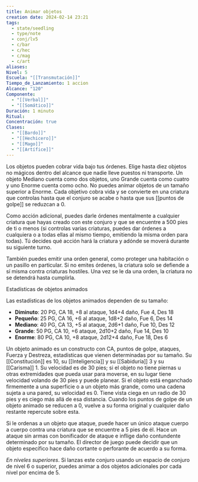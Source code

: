 ```yaml
---
title: Animar objetos
creation date: 2024-02-14 23:21
tags:
  - state/seedling
  - type/note
  - conj/lv5
  - c/bar
  - c/hec
  - c/mag
  - c/art
aliases: 
Nivel: 5
Escuela: "[[Transmutación]]"
Tiempo_de_Lanzamiento: 1 accion
Alcance: "120"
Componente:
  - "[[Verbal]]"
  - "[[Somático]]"
Duración: 1 minuto
Ritual: 
Concentración: true
Clases:
  - "[[Bardo]]"
  - "[[Hechicero]]"
  - "[[Mago]]"
  - "[[Artífice]]"
---
```

Los objetos pueden cobrar vida bajo tus órdenes. Elige hasta diez objetos no mágicos dentro del alcance que nadie lleve puestos ni transporte. Un objeto Mediano cuenta como dos objetos, uno Grande cuenta como cuatro y uno Enorme cuenta como ocho. No puedes animar objetos de un tamaño superior a Enorme. Cada objetivo cobra vida y se convierte en una criatura que controlas hasta que el conjuro se acabe o hasta que sus [[puntos de golpe]] se reduzcan a 0.

Como acción adicional, puedes darle órdenes mentalmente a cualquier criatura que hayas creado con este conjuro y que se encuentre a 500 pies de ti o menos (si controlas varias criaturas, puedes dar órdenes a cualquiera o a todas ellas al mismo tiempo, emitiendo la misma orden para todas). Tú decides qué acción hará la criatura y adónde se moverá durante su siguiente turno. 

También puedes emitir una orden general, como proteger una habitación o un pasillo en particular. Si no emites órdenes, la criatura solo se defiende a sí misma contra criaturas hostiles. Una vez se le da una orden, la criatura no se detendrá hasta cumplirla.

Estadísticas de objetos animados

Las estadísticas de los objetos animados dependen de su tamaño:

- **Diminuto**: 20 PG, CA 18, +8 al ataque, 1d4+4 daño, Fue 4, Des 18
- **Pequeño**: 25 PG, CA 16, +6 al ataque, 1d8+2 daño, Fue 6, Des 14
- **Mediano**: 40 PG, CA 13, +5 al ataque, 2d6+1 daño, Fue 10, Des 12
- **Grande**: 50 PG, CA 10, +6 ataque, 2d10+2 daño, Fue 14, Des 10
- **Enorme**: 80 PG, CA 10, +8 ataque, 2d12+4 daño, Fue 18, Des 6

Un objeto animado es un constructo con CA, puntos de golpe, ataques, Fuerza y Destreza, estadísticas que vienen determinadas por su tamaño. Su [[Constitución]] es 10, su [[Inteligencia]] y su [[Sabiduría]] 3 y su [[Carisma]] 1. Su velocidad es de 30 pies; si el objeto no tiene piernas u otras extremidades que pueda usar para moverse, en su lugar tiene velocidad volando de 30 pies y puede planear. Si el objeto está enganchado firmemente a una superficie o a un objeto más grande, como una cadena sujeta a una pared, su velocidad es 0. Tiene vista ciega en un radio de 30 pies y es ciego más allá de esa distancia. Cuando los puntos de golpe de un objeto animado se reducen a 0, vuelve a su forma original y cualquier daño restante repercute sobre esta.

Si le ordenas a un objeto que ataque, puede hacer un único ataque cuerpo a cuerpo contra una criatura que se encuentre a 5 pies de él. Hace un ataque sin armas con bonificador de ataque e inflige daño contundente determinado por su tamaño. El director de juego puede decidir que un objeto específico hace daño cortante o perforante de acuerdo a su forma.

*En niveles superiores*. Si lanzas este conjuro usando un espacio de conjuro de nivel 6 o superior, puedes animar a dos objetos adicionales por cada nivel por encima de 5.